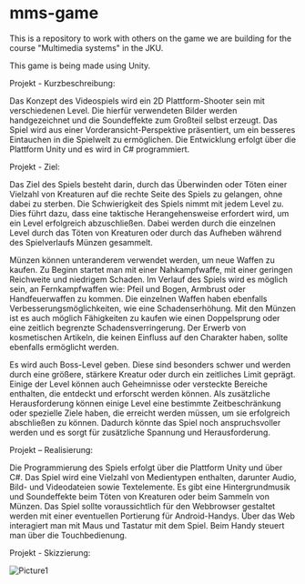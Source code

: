 # mms-game
This is a repository to work with others on the game we are building for the course "Multimedia systems" in the JKU.

This game is being made using Unity.


Projekt - Kurzbeschreibung: 

Das Konzept des Videospiels wird ein 2D Plattform-Shooter sein mit verschiedenen Level. Die hierfür verwendeten Bilder werden handgezeichnet und die Soundeffekte zum Großteil selbst erzeugt. Das Spiel wird aus einer Vorderansicht-Perspektive präsentiert, um ein besseres Eintauchen in die Spielwelt zu ermöglichen. Die Entwicklung erfolgt über die Plattform Unity und es wird in C# programmiert. 

 

Projekt - Ziel: 

Das Ziel des Spiels besteht darin, durch das Überwinden oder Töten einer Vielzahl von Kreaturen auf die rechte Seite des Spiels zu gelangen, ohne dabei zu sterben. Die Schwierigkeit des Spiels nimmt mit jedem Level zu. Dies führt dazu, dass eine taktische Herangehensweise erfordert wird, um ein Level erfolgreich abzuschließen. Dabei werden durch die einzelnen Level durch das Töten von Kreaturen oder durch das Aufheben während des Spielverlaufs Münzen gesammelt.  

 

Münzen können unteranderem verwendet werden, um neue Waffen zu kaufen. Zu Beginn startet man mit einer Nahkampfwaffe, mit einer geringen Reichweite und niedrigem Schaden. Im Verlauf des Spiels wird es möglich sein, an Fernkampfwaffen wie: Pfeil und Bogen, Armbrust oder Handfeuerwaffen zu kommen. Die einzelnen Waffen haben ebenfalls Verbesserungsmöglichkeiten, wie eine Schadenserhöhung. Mit den Münzen ist es auch möglich Fähigkeiten zu kaufen wie einen Doppelsprung oder eine zeitlich begrenzte Schadensverringerung. Der Erwerb von kosmetischen Artikeln, die keinen Einfluss auf den Charakter haben, sollte ebenfalls ermöglicht werden.  

 

Es wird auch Boss-Level geben. Diese sind besonders schwer und werden durch eine größere, stärkere Kreatur oder durch ein zeitliches Limit geprägt. Einige der Level können auch Geheimnisse oder versteckte Bereiche enthalten, die entdeckt und erforscht werden können. Als zusätzliche Herausforderung können einige Level eine bestimmte Zeitbeschränkung oder spezielle Ziele haben, die erreicht werden müssen, um sie erfolgreich abschließen zu können. Dadurch könnte das Spiel noch anspruchsvoller werden und es sorgt für zusätzliche Spannung und Herausforderung. 

 

 

 

 

Projekt – Realisierung: 

Die Programmierung des Spiels erfolgt über die Plattform Unity und über C#. Das Spiel wird eine Vielzahl von Medientypen enthalten, darunter Audio, Bild- und Videodateien sowie Textelemente. Es gibt eine Hintergrundmusik und Soundeffekte beim Töten von Kreaturen oder beim Sammeln von Münzen. Das Spiel sollte voraussichtlich für den Webbrowser gestaltet werden mit einer eventuellen Portierung für Android-Handys. Über das Web interagiert man mit Maus und Tastatur mit dem Spiel. Beim Handy steuert man über die Touchbedienung. 

 

Projekt - Skizzierung: 

 ![Picture1](https://user-images.githubusercontent.com/69730072/235860291-0c0db306-5eff-4279-abbb-b775d798053f.png)
